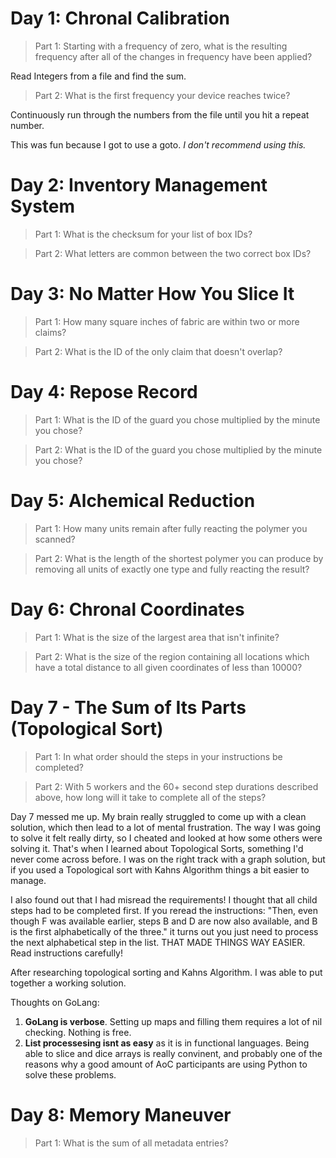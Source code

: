 # Day 1: Chronal Calibration

> Part 1: Starting with a frequency of zero, what is the resulting frequency after all of the changes in frequency have been applied?

Read Integers from a file and find the sum.

> Part 2: What is the first frequency your device reaches twice?

Continuously run through the numbers from the file until you hit a repeat number.

This was fun because I got to use a goto. *I don't recommend using this.*

# Day 2: Inventory Management System

> Part 1: What is the checksum for your list of box IDs?

> Part 2: What letters are common between the two correct box IDs?

# Day 3: No Matter How You Slice It

> Part 1: How many square inches of fabric are within two or more claims?

> Part 2: What is the ID of the only claim that doesn't overlap?

# Day 4: Repose Record

> Part 1: What is the ID of the guard you chose multiplied by the minute you chose?

> Part 2: What is the ID of the guard you chose multiplied by the minute you chose?

# Day 5: Alchemical Reduction

> Part 1: How many units remain after fully reacting the polymer you scanned?

> Part 2: What is the length of the shortest polymer you can produce by removing all units of exactly one type and fully reacting the result?

# Day 6: Chronal Coordinates

>  Part 1: What is the size of the largest area that isn't infinite?

>  Part 2: What is the size of the region containing all locations which have a total distance to all given coordinates of less than 10000?


# Day 7 - The Sum of Its Parts (Topological Sort)

> Part 1: In what order should the steps in your instructions be completed?

> Part 2: With 5 workers and the 60+ second step durations described above, how long will it take to complete all of the steps?

Day 7 messed me up. My brain really struggled to come up with a clean solution, which then lead to a lot of mental frustration. The way I was going to solve it felt really dirty, so I cheated and looked at how some others were solving it. That's when I learned about Topological Sorts, something I'd never come across before. I was on the right track with a graph solution, but if you used a Topological sort with Kahns Algorithm things a bit easier to manage.

I also found out that I had misread the requirements! I thought that all child steps had to be completed first. If you reread the instructions: "Then, even though F was available earlier, steps B and D are now also available, and B is the first alphabetically of the three." it turns out you just need to process the next alphabetical step in the list. THAT MADE THINGS WAY EASIER. Read instructions carefully!

After researching topological sorting and Kahns Algorithm. I was able to put together a working solution.

Thoughts on GoLang:

1. **GoLang is verbose**. Setting up maps and filling them requires a lot of nil checking. Nothing is free.
2. **List processesing isnt as easy** as it is in functional languages. Being able to slice and dice arrays is really convinent, and probably one of the reasons why a good amount of AoC participants are using Python to solve these problems.

# Day 8: Memory Maneuver

> Part 1: What is the sum of all metadata entries?

